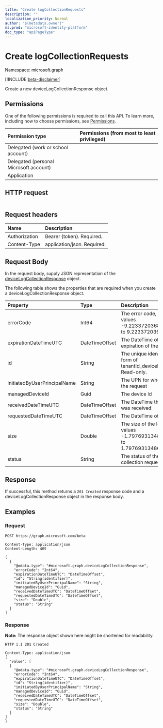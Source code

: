 ```yaml
---
title: "Create logCollectionRequests"
description: ""
localization_priority: Normal
author: "$(metadata.owner)"
ms.prod: "microsoft-identity-platform"
doc_type: "apiPageType"
---
```


# Create logCollectionRequests

Namespace: microsoft.graph

[!INCLUDE [beta-disclaimer](../../includes/beta-disclaimer.md)]

Create a new deviceLogCollectionResponse object.

## Permissions

One of the following permissions is required to call this API. To learn more, including how to choose permissions, see [Permissions](/graph/permissions-reference).

| Permission type                        | Permissions (from most to least privileged) |
| :------------------------------------- | :------------------------------------------ |
| Delegated (work or school account)     |                                             |
| Delegated (personal Microsoft account) |                                             |
| Application                            |                                             |

## HTTP request

<!-- {
  "blockType": "ignored"
}
-->

```http

```

## Request headers

| Name          | Description                 |
| :------------ | :-------------------------- |
| Authorization | Bearer {token}. Required.   |
| Content-Type  | application/json. Required. |

## Request Body

In the request body, supply JSON representation of the [deviceLogCollectionResponse](../resources/intune-devicelogcollectionresponse.md) object.

<!-- Actions and Functions -->

<!-- CRUD Methods -->

The following table shows the properties that are required when you create a deviceLogCollectionResponse object.

| Property                     | Type           | Description                                                                        |
| :--------------------------- | :------------- | :--------------------------------------------------------------------------------- |
| errorCode                    | Int64          | The error code, if any. Valid values -9.22337203685478E+18 to 9.22337203685478E+18 |
| expirationDateTimeUTC        | DateTimeOffset | The DateTime of the expiration of the logs                                         |
| id                           | String         | The unique identifier in the form of tenantId_deviceId_requestId Read-only.        |
| initiatedByUserPrincipalName | String         | The UPN for who initiated the request                                              |
| managedDeviceId              | Guid           | The device Id                                                                      |
| receivedDateTimeUTC          | DateTimeOffset | The DateTime the request was received                                              |
| requestedDateTimeUTC         | DateTimeOffset | The DateTime of the request                                                        |
| size                         | Double         | The size of the logs. Valid values -1.79769313486232E+308 to 1.79769313486232E+308 |
| status                       | String         | The status of the log collection request                                           |

## Response

If successful, this method returns a `201 Created` response code and a deviceLogCollectionResponse object in the response body.

## Examples

### Request

<!-- {
  "blockType": "request",
  "name": "create_logcollectionrequests"
}
-->

```http
POST https://graph.microsoft.com/beta

Content-Type: application/json
Content-Length: 409

[
  {
    "@odata.type": "#microsoft.graph.deviceLogCollectionResponse",
    "errorCode": "Int64",
    "expirationDateTimeUTC": "DateTimeOffset",
    "id": "String(identifier)",
    "initiatedByUserPrincipalName": "String",
    "managedDeviceId": "Guid",
    "receivedDateTimeUTC": "DateTimeOffset",
    "requestedDateTimeUTC": "DateTimeOffset",
    "size": "Double",
    "status": "String"
  }
]

```

### Response

**Note:** The response object shown here might be shortened for readability.

<!-- {
  "blockType": "response",
  "truncated": true,
  "@odata.type": "$(this.ReturnTypeFullName)"
}
-->

```http
HTTP 1.1 201 Created

Content-Type: application/json
{
  "value": [
  {
    "@odata.type": "#microsoft.graph.deviceLogCollectionResponse",
    "errorCode": "Int64",
    "expirationDateTimeUTC": "DateTimeOffset",
    "id": "String(identifier)",
    "initiatedByUserPrincipalName": "String",
    "managedDeviceId": "Guid",
    "receivedDateTimeUTC": "DateTimeOffset",
    "requestedDateTimeUTC": "DateTimeOffset",
    "size": "Double",
    "status": "String"
  }
]
}

```